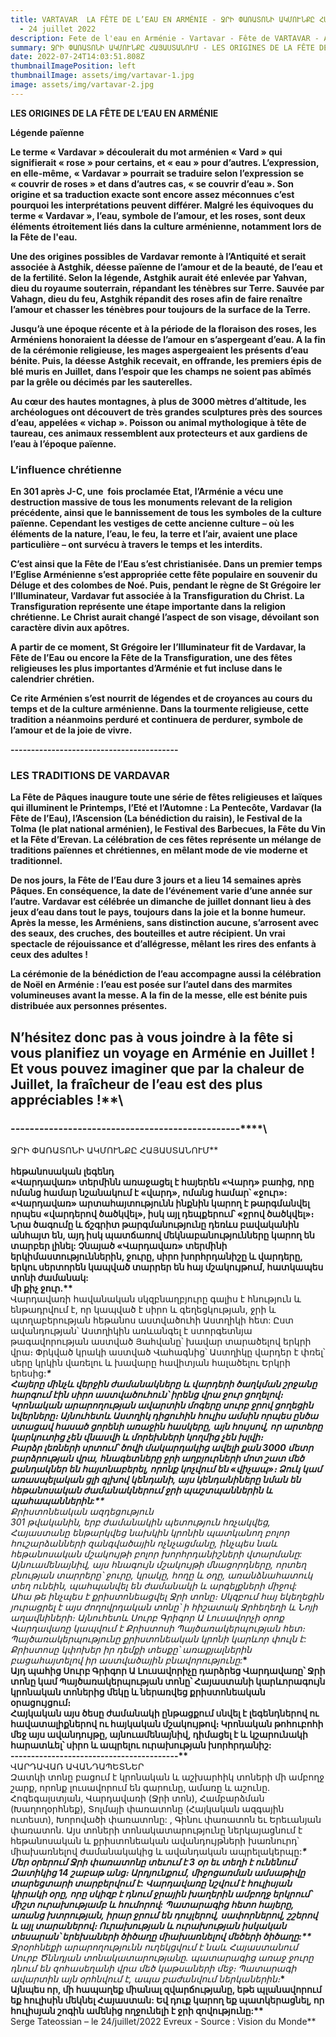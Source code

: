 ```yaml
---
title: VARTAVAR  LA FÊTE DE L’EAU EN ARMÉNIE - ՋՐԻ ՓԱՌԱՏՈՆԻ ԱԿՄՈՒՆՔԸ ՀԱՅԱՍՏԱՆՈՒՄ
  - 24 juillet 2022
description: Fete de l'eau en Arménie - Vartavar - Fête de VARTAVAR - Arméniens d'Evreux -
summary: ՋՐԻ ՓԱՌԱՏՈՆԻ ԱԿՄՈՒՆՔԸ ՀԱՅԱՍՏԱՆՈՒՄ - LES ORIGINES DE LA FÊTE DE L’EAU EN ARMÉNIE
date: 2022-07-24T14:03:51.808Z
thumbnailImagePosition: left
thumbnailImage: assets/img/vartavar-1.jpg
image: assets/img/vartavar-2.jpg
---
```

**LES ORIGINES DE LA FÊTE DE L’EAU EN ARMÉNIE**

**Légende païenne**

**Le terme « Vardavar » découlerait du mot arménien « Vard » qui signifierait « rose » pour certains, et « eau » pour d’autres. L’expression, en elle-même, « Vardavar » pourrait se traduire selon l’expression se « couvrir de roses » et dans d’autres cas, « se couvrir d’eau ». Son origine et sa traduction exacte sont encore assez méconnues c’est pourquoi les interprétations peuvent différer. Malgré les équivoques du terme « Vardavar », l’eau, symbole de l’amour, et les roses, sont deux éléments étroitement liés dans la culture arménienne, notamment lors de la Fête de l'eau.**

**Une des origines possibles de Vardavar remonte à l’Antiquité et serait associée à Astghik, déesse païenne de l’amour et de la beauté, de l’eau et de la fertilité. Selon la légende, Astghik aurait été enlevée par Yahvan, dieu du royaume souterrain, répandant les ténèbres sur Terre. Sauvée par Vahagn, dieu du feu, Astghik répandit des roses afin de faire renaître l’amour et chasser les ténèbres pour toujours de la surface de la Terre.**

**Jusqu’à une époque récente et à la période de la floraison des roses, les Arméniens honoraient la déesse de l’amour en s’aspergeant d’eau. A la fin de la cérémonie religieuse, les mages aspergeaient les présents d’eau bénite. Puis, la déesse Astghik recevait, en offrande, les premiers épis de blé muris en Juillet, dans l’espoir que les champs ne soient pas abîmés par la grêle ou décimés par les sauterelles.**

**Au cœur des hautes montagnes, à plus de 3000 mètres d’altitude, les archéologues ont découvert de très grandes sculptures près des sources d’eau, appelées « vichap ». Poisson ou animal mythologique à tête de taureau, ces animaux ressemblent aux protecteurs et aux gardiens de l’eau à l’époque païenne.**

### **L’influence chrétienne**

**En 301 après J-C, une  fois proclamée Etat, l’Arménie a vécu une destruction massive de tous les monuments relevant de la religion précédente, ainsi que le bannissement de tous les symboles de la culture païenne. Cependant les vestiges de cette ancienne culture – où les éléments de la nature, l’eau, le feu, la terre et l’air, avaient une place particulière – ont survécu à travers le temps et les interdits.**

**C’est ainsi que la Fête de l’Eau s’est christianisée. Dans un premier temps l’Eglise Arménienne s’est appropriée cette fête populaire en souvenir du Déluge et des colombes de Noé. Puis, pendant le règne de St Grégoire Ier l’Illuminateur, Vardavar fut associée à la Transfiguration du Christ. La Transfiguration représente une étape importante dans la religion chrétienne. Le Christ aurait changé l’aspect de son visage, dévoilant son caractère divin aux apôtres.**

**A partir de ce moment, St Grégoire Ier l’Illuminateur fit de Vardavar, la Fête de l’Eau ou encore la Fête de la Transfiguration, une des fêtes religieuses les plus importantes d’Arménie et fut incluse dans le calendrier chrétien.**

**Ce rite Arménien s’est nourrit de légendes et de croyances au cours du temps et de la culture arménienne. Dans la tourmente religieuse, cette tradition a néanmoins perduré et continuera de perdurer, symbole de l’amour et de la joie de vivre.**

**\-----------------------------------------**

### **LES TRADITIONS DE VARDAVAR**

**La Fête de Pâques inaugure toute une série de fêtes religieuses et laïques qui illuminent le Printemps, l’Eté et l’Automne : La Pentecôte, Vardavar (la Fête de l’Eau), l’Ascension (La bénédiction du raisin), le Festival de la Tolma (le plat national arménien), le Festival des Barbecues, la Fête du Vin et la Fête d’Erevan. La célébration de ces fêtes représente un mélange de traditions païennes et chrétiennes, en mêlant mode de vie moderne et traditionnel.**

**De nos jours, la Fête de l’Eau dure 3 jours et a lieu 14 semaines après Pâques. En conséquence, la date de l’événement varie d’une année sur l’autre. Vardavar est célébrée un dimanche de juillet donnant lieu à des jeux d’eau dans tout le pays, toujours dans la joie et la bonne humeur. Après la messe, les Arméniens, sans distinction aucune, s’arrosent avec des seaux, des cruches, des bouteilles et autre récipient. Un vrai spectacle de réjouissance et d’allégresse, mêlant les rires des enfants à ceux des adultes !**

**La cérémonie de la bénédiction de l’eau accompagne aussi la célébration de Noël en Arménie : l’eau est posée sur l’autel dans des marmites volumineuses avant la messe. A la fin de la messe, elle est bénite puis distribuée aux personnes présentes.**

## **N’hésitez donc pas à vous joindre à la fête si vous planifiez un voyage en Arménie en Juillet ! Et vous pouvez imaginer que par la chaleur de Juillet, la fraîcheur de l’eau est des plus appréciables !\*\***\

### \------------------------------------------------***\*\
ՋՐԻ ՓԱՌԱՏՈՆԻ ԱԿՄՈՒՆՔԸ ՀԱՅԱՍՏԱՆՈՒՄ**\
**\
հեթանոսական լեգենդ\
«Վարդավառ» տերմինն առաջացել է հայերեն «Վարդ» բառից, որը ոմանց համար նշանակում է «վարդ», ոմանց համար՝ «ջուր»: «Վարդավառ» արտահայտությունն ինքնին կարող է թարգմանվել որպես «վարդերով ծածկվել», իսկ այլ դեպքերում՝ «ջրով ծածկվել»։ Նրա ծագումը և ճշգրիտ թարգմանությունը դեռևս բավականին անհայտ են, այդ իսկ պատճառով մեկնաբանությունները կարող են տարբեր լինել: Չնայած «Վարդավառ» տերմինի երկիմաստություններին, ջուրը, սիրո խորհրդանիշը և վարդերը, երկու սերտորեն կապված տարրեր են հայ մշակույթում, հատկապես տոնի ժամանակ:\
մի քիչ ջուր.\*\***\
Վարդավառի հավանական սկզբնաղբյուրը գալիս է հնություն և ենթադրվում է, որ կապված է սիրո և գեղեցկության, ջրի և պտղաբերության հեթանոս աստվածուհի Աստղիկի հետ: Ըստ ավանդության՝ Աստղիկին առևանգել է ստորգետնյա թագավորության աստված Յահվանը՝ խավար տարածելով երկրի վրա։ Փրկված կրակի աստված Վահագնից՝ Աստղիկը վարդեր է փռել՝ սերը կրկին վառելու և խավարը հավիտյան հալածելու Երկրի երեսից:***\*\
Հայերը մինչև վերջին ժամանակները և վարդերի ծաղկման շրջանը հարգում էին սիրո աստվածուհուն՝ իրենց վրա ջուր ցողելով։ Կրոնական արարողության ավարտին մոգերը սուրբ ջրով ցողեցին նվերները։ Այնուհետև Աստղիկ դիցուհին հուլիս ամսին որպես ընծա ստացավ հասած ցորենի առաջին հասկերը, այն հույսով, որ արտերը կարկուտից չեն վնասվի և մորեխների կողմից չեն խլվի։\
Բարձր լեռների սրտում՝ ծովի մակարդակից ավելի քան 3000 մետր բարձրության վրա, հնագետները ջրի աղբյուրների մոտ շատ մեծ քանդակներ են հայտնաբերել, որոնք կոչվում են «վիչապ»։ Ձուկ կամ առասպելական ցլի գլխով կենդանի, այս կենդանիները նման են հեթանոսական ժամանակներում ջրի պաշտպաններին և պահապաններին:\*\***\
Քրիստոնեական ազդեցություն\
301 թվականին, երբ ժամանակին պետություն հռչակվեց, Հայաստանը ենթարկվեց նախկին կրոնին պատկանող բոլոր հուշարձանների զանգվածային ոչնչացմանը, ինչպես նաև հեթանոսական մշակույթի բոլոր խորհրդանիշների վտարմանը: Այնուամենայնիվ, այս հնագույն մշակույթի մնացորդները, որտեղ բնության տարրերը՝ ջուրը, կրակը, հողը և օդը, առանձնահատուկ տեղ ունեին, պահպանվել են ժամանակի և արգելքների միջով:\
Ահա թե ինչպես է քրիստոնեացվել Ջրի տոնը։ Սկզբում հայ եկեղեցին յուրացրել է այս ժողովրդական տոնը՝ ի հիշատակ Ջրհեղեղի և Նոյի աղավնիների։ Այնուհետև Սուրբ Գրիգոր Ա Լուսավորչի օրոք Վարդավառը կապվում է Քրիստոսի Պայծառակերպության հետ։ Պայծառակերպությունը քրիստոնեական կրոնի կարևոր փուլն է: Քրիստոսը կփոխեր իր դեմքի տեսքը՝ առաքյալներին բացահայտելով իր աստվածային բնավորությունը:***\*\
Այդ պահից Սուրբ Գրիգոր Ա Լուսավորիչը դարձրեց Վարդավառը՝ Ջրի տոնը կամ Պայծառակերպության տոնը՝ Հայաստանի կարևորագույն կրոնական տոներից մեկը և ներառվեց քրիստոնեական օրացույցում։\
Հայկական այս ծեսը ժամանակի ընթացքում սնվել է լեգենդներով ու հավատալիքներով ու հայկական մշակույթով։ Կրոնական թոհուբոհի մեջ այս ավանդույթը, այնուամենայնիվ, դիմացել է և կշարունակի հարատևել՝ սիրո և ապրելու ուրախության խորհրդանիշ:\
-----------------------------------------\*\***\
ՎԱՐԴԱՎԱՌ ԱՎԱՆԴԱՊԵՏՆԵՐ\
Զատկի տոնը բացում է կրոնական և աշխարհիկ տոների մի ամբողջ շարք, որոնք լուսավորում են գարունը, ամառը և աշունը. Հոգեգալստյան, Վարդավառի (Ջրի տոն), Համբարձման (Խաղողօրհնեք), Տոլմայի փառատոնը (Հայկական ազգային ուտեստ), Խորովածի փառատոնը: , Գինու փառատոն եւ Երեւանյան փառատոն. Այս տոների տոնակատարությունը ներկայացնում է հեթանոսական և քրիստոնեական ավանդույթների խառնուրդ՝ միախառնելով ժամանակակից և ավանդական ապրելակերպը:***\*\
Մեր օրերում Ջրի փառատոնը տեւում է 3 օր եւ տեղի է ունենում Զատիկից 14 շաբաթ անց։ Արդյունքում, միջոցառման ամսաթիվը տարեցտարի տարբերվում է: Վարդավառը նշվում է հուլիսյան կիրակի օրը, որը սկիզբ է դնում ջրային խաղերին ամբողջ երկրում՝ միշտ ուրախությամբ և հումորով: Պատարագից հետո հայերը, առանց խտրության, իրար ջրում են դույլերով, սափորներով, շշերով և այլ տարաներով։ Ուրախության և ուրախության իսկական տեսարան՝ երեխաների ծիծաղը միախառնելով մեծերի ծիծաղը:\*\***\
Ջրօրհնեքի արարողությունն ուղեկցվում է նաև Հայաստանում Սուրբ Ծննդյան տոնակատարությանը. պատարագից առաջ ջուրը դնում են զոհասեղանի վրա մեծ կաթսաների մեջ։ Պատարագի ավարտին այն օրհնվում է, ապա բաժանվում ներկաներին։***\*\
Այնպես որ, մի հապաղեք միանալ զվարճությանը, եթե պլանավորում եք հուլիսին մեկնել Հայաստան: Եվ դուք կարող եք պատկերացնել, որ հուլիսյան շոգին ամենից ողջունելի է ջրի զովությունը:\*\***\
Serge Tateossian – le 24/juillet/2022 Evreux - Source : Vision du Monde\*\*